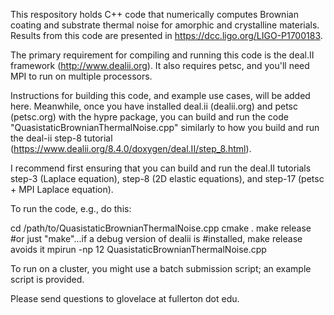 This respository holds C++ code that numerically computes Brownian coating and substrate thermal noise for amorphic and crystalline materials. Results from this code are presented in https://dcc.ligo.org/LIGO-P1700183.

The primary requirement for compiling and running this code is the deal.II framework (http://www.dealii.org). It also requires petsc, and you'll need MPI to run on multiple processors.

Instructions for building this code, and example use cases, will be added here. Meanwhile, once you have installed deal.ii (dealii.org) and petsc (petsc.org) with the hypre package, you can build and run the code "QuasistaticBrownianThermalNoise.cpp" similarly to how you build and run the deal-ii step-8 tutorial (https://www.dealii.org/8.4.0/doxygen/deal.II/step_8.html).

I recommend first ensuring that you can build and run the deal.II tutorials step-3 (Laplace equation), step-8 (2D elastic equations), and step-17 (petsc + MPI Laplace equation).

To run the code, e.g., do this:

cd /path/to/QuasistaticBrownianThermalNoise.cpp
cmake .
make release #or just "make"...if a debug version of dealii is 
             #installed, make release avoids it
mpirun -np 12 QuasistaticBrownianThermalNoise.cpp

To run on a cluster, you might use a batch submission script; an example 
script is provided.

Please send questions to glovelace at fullerton dot edu.
